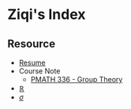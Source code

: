 # Ziqi's Index

## Resource 

* [Resume](resume)
* Course Note
  * [PMATH 336 - Group Theory](1199-pmath336)
* [$\mathbb{R}$](restricted)
* [$\sigma$](private)



